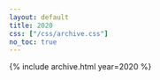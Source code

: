 ```yaml
---
layout: default
title: 2020
css: ["/css/archive.css"]
no_toc: true
---
```


{% include archive.html year=2020 %}
